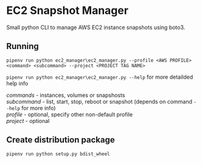 # EC2 Snapshot Manager
Small python CLI to manage AWS EC2 instance snapshots using boto3.

## Running
`pipenv run python ec2_manager\ec2_manager.py --profile <AWS PROFILE> <command> <subcommand> --project <PROJECT TAG NAME>`

`pipenv run python ec2_manager\ec2_manager.py --help` for more detailded help info

*commands* - instances, volumes or snapshosts  
*subcommand* - list, start, stop, reboot or snapshot (depends on command `--help` for more info)  
*profile* - optional, specify other non-default profile  
*project* - optional  

## Create distribution package
`pipenv run python setup.py bdist_wheel`
